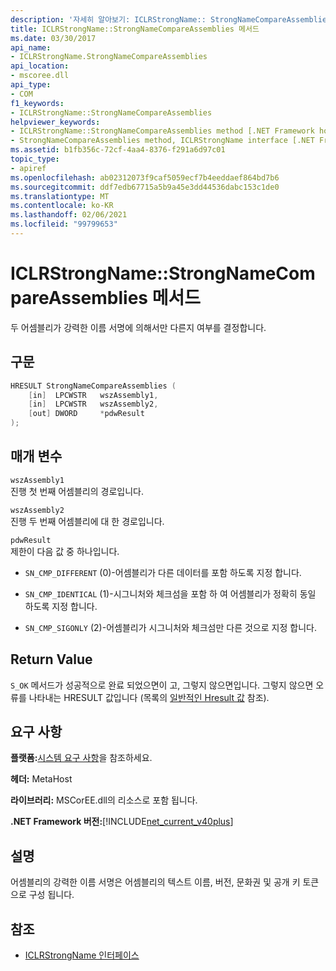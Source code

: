 ```yaml
---
description: '자세히 알아보기: ICLRStrongName:: StrongNameCompareAssemblies 메서드'
title: ICLRStrongName::StrongNameCompareAssemblies 메서드
ms.date: 03/30/2017
api_name:
- ICLRStrongName.StrongNameCompareAssemblies
api_location:
- mscoree.dll
api_type:
- COM
f1_keywords:
- ICLRStrongName::StrongNameCompareAssemblies
helpviewer_keywords:
- ICLRStrongName::StrongNameCompareAssemblies method [.NET Framework hosting]
- StrongNameCompareAssemblies method, ICLRStrongName interface [.NET Framework hosting]
ms.assetid: b1fb356c-72cf-4aa4-8376-f291a6d97c01
topic_type:
- apiref
ms.openlocfilehash: ab02312073f9caf5059ecf7b4eeddaef864bd7b6
ms.sourcegitcommit: ddf7edb67715a5b9a45e3dd44536dabc153c1de0
ms.translationtype: MT
ms.contentlocale: ko-KR
ms.lasthandoff: 02/06/2021
ms.locfileid: "99799653"
---
```

# <a name="iclrstrongnamestrongnamecompareassemblies-method"></a>ICLRStrongName::StrongNameCompareAssemblies 메서드

두 어셈블리가 강력한 이름 서명에 의해서만 다른지 여부를 결정합니다.  
  
## <a name="syntax"></a>구문  
  
```cpp  
HRESULT StrongNameCompareAssemblies (  
    [in]  LPCWSTR   wszAssembly1,  
    [in]  LPCWSTR   wszAssembly2,  
    [out] DWORD     *pdwResult  
);  
```  
  
## <a name="parameters"></a>매개 변수  

 `wszAssembly1`  
 진행 첫 번째 어셈블리의 경로입니다.  
  
 `wszAssembly2`  
 진행 두 번째 어셈블리에 대 한 경로입니다.  
  
 `pdwResult`  
 제한이 다음 값 중 하나입니다.  
  
- `SN_CMP_DIFFERENT` (0)-어셈블리가 다른 데이터를 포함 하도록 지정 합니다.  
  
- `SN_CMP_IDENTICAL` (1)-시그니처와 체크섬을 포함 하 여 어셈블리가 정확히 동일 하도록 지정 합니다.  
  
- `SN_CMP_SIGONLY` (2)-어셈블리가 시그니처와 체크섬만 다른 것으로 지정 합니다.  
  
## <a name="return-value"></a>Return Value  

 `S_OK` 메서드가 성공적으로 완료 되었으면이 고, 그렇지 않으면입니다. 그렇지 않으면 오류를 나타내는 HRESULT 값입니다 (목록의 [일반적인 Hresult 값](/windows/win32/seccrypto/common-hresult-values) 참조).  
  
## <a name="requirements"></a>요구 사항  

 **플랫폼:**[시스템 요구 사항](../../get-started/system-requirements.md)을 참조하세요.  
  
 **헤더:** MetaHost  
  
 **라이브러리:** MSCorEE.dll의 리소스로 포함 됩니다.  
  
 **.NET Framework 버전:**[!INCLUDE[net_current_v40plus](../../../../includes/net-current-v40plus-md.md)]  
  
## <a name="remarks"></a>설명  

 어셈블리의 강력한 이름 서명은 어셈블리의 텍스트 이름, 버전, 문화권 및 공개 키 토큰으로 구성 됩니다.  
  
## <a name="see-also"></a>참조

- [ICLRStrongName 인터페이스](iclrstrongname-interface.md)
